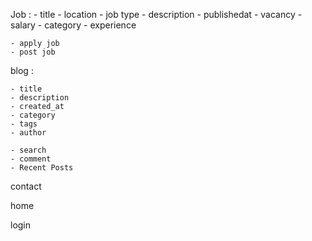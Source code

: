 Job :
    - title
    - location
    - job type
    - description
    - publishedat
    - vacancy
    - salary
    - category
    - experience

    - apply job
    - post job

blog : 

    - title
    - description
    - created_at
    - category
    - tags
    - author

    - search
    - comment
    - Recent Posts

contact

home 

login
